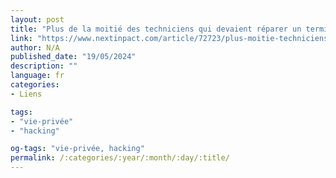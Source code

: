 ```yaml
---
layout: post
title: "Plus de la moitié des techniciens qui devaient réparer un terminal en ont profité pour fouiller dedans"
link: "https://www.nextinpact.com/article/72723/plus-moitie-techniciens-qui-devaient-reparer-terminal-en-on-profite-pour-fouiller-dedans"
author: N/A
published_date: "19/05/2024"
description: ""
language: fr
categories:
- Liens

tags:
- "vie-privée"
- "hacking"

og-tags: "vie-privée, hacking"
permalink: /:categories/:year/:month/:day/:title/
---
```

